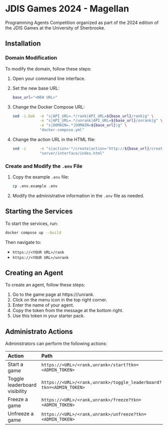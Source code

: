 # JDIS Games 2024 - Magellan

Programming Agents Competition organized as part of the 2024 edition of the JDIS Games at the University of Sherbrooke.

## Installation

### Domain Modification

To modify the domain, follow these steps:

1. Open your command line interface.

2. Set the new base URL:

    ```bash
    base_url="<NEW URL>"
    ```

3. Change the Docker Compose URL:

    ```bash
    sed -i.bak  -e "s|API_URL=.*/rank|API_URL=${base_url}/rank|g" \
                -e "s|API_URL=.*/unrank|API_URL=${base_url}/unrank|g" \
                -e "s|DOMAIN=.*|DOMAIN=${base_url}|g" \
                "docker-compose.yml"
    ```

4. Change the action URL in the HTML file:

    ```bash
    sed -i      -e "s|action='*/create|action='http://${base_url}/create'|g" \
                "server/interface/index.html"
    ```

### Create and Modify the `.env` File

1. Copy the example `.env` file:

    ```sh
    cp .env.example .env
    ```

2. Modify the administrative information in the `.env` file as needed.

## Starting the Services

To start the services, run:

```sh
docker compose up --build
```

Then navigate to:
- `https://<YOUR URL>/rank`
- `https://<YOUR URL>/unrank`

## Creating an Agent

To create an agent, follow these steps:

1. Go to the game page at https://<YOUR URL>/unrank.
2. Click on the menu icon in the top right corner.
3. Enter the name of your agent.
4. Copy the token from the message at the bottom right.
5. Use this token in your starter pack.

## Administrato Actions

Administrators can perform the following actions:

| Action                        | Path                                                               |
| :---------------------------- | :----------------------------------------------------------------- |
| Start a game                  | `https://<URL>/<rank,unrank>/start?tkn=<ADMIN_TOKEN>`              |
| Toggle leaderboard visibility | `https://<URL>/<rank,unrank>/toggle_leaderboard?tkn=<ADMIN_TOKEN>` |
| Freeze a game                 | `https://<URL>/<rank,unrank>/freeze?tkn=<ADMIN_TOKEN>`             |
| Unfreeze a game               | `https://<URL>/<rank,unrank>/unfreeze?tkn=<ADMIN_TOKEN>`           |

